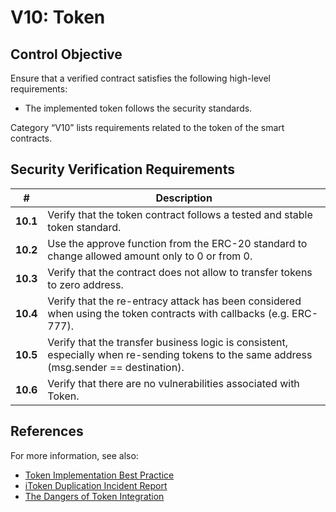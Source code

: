 # V10: Token

## Control Objective

Ensure that a verified contract satisfies the following high-level requirements:
* The implemented token follows the security standards.

Category “V10” lists requirements related to the token of the smart contracts.

## Security Verification Requirements

| # | Description |
| --- | --- |
| **10.1** | Verify that the token contract follows a tested and stable token standard. |
| **10.2** | Use the approve function from the ERC-20 standard to change allowed amount only to 0 or from 0.  |
| **10.3** | Verify that the contract does not allow to transfer tokens to zero address. |
| **10.4** | Verify that the re-entracy attack has been considered when using the token contracts with callbacks (e.g. ERC-777). |
| **10.5** | Verify that the transfer business logic is consistent, especially when re-sending tokens to the same address (msg.sender == destination). |
| **10.6** | Verify that there are no vulnerabilities associated with Token. | 


## References

For more information, see also:

* [Token Implementation Best Practice](https://consensys.github.io/smart-contract-best-practices/tokens/)
* [iToken Duplication Incident Report](https://bzx.network/blog/incident)
* [The Dangers of Token Integration](https://www.youtube.com/watch?v=6GaCt_lM_ak)
